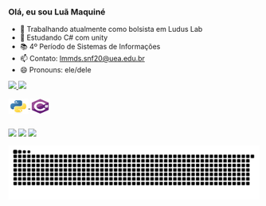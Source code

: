 ### Olá, eu sou Luã Maquiné

- 🔭 Trabalhando atualmente como bolsista em Ludus Lab
- 🌱 Estudando C# com unity
- 📚 4º Período de Sistemas de Informações
- 📫 Contato: lmmds.snf20@uea.edu.br
- 😄 Pronouns: ele/dele

<div>
  <a href="https://github.com/luamaquine">
  <img height="180em" src="https://github-readme-stats.vercel.app/api?username=luamaquine&show_icons=true&theme=dark&include_all_commits=true&count_private=true"/>
  <img height="180em" src="https://github-readme-stats.vercel.app/api/top-langs/?username=luamaquine&layout=compact&langs_count=7&theme=dark"/>
</div>
  
  <div style="display: inline_block"><br>
  <img align="center" alt="Rafa-Python" height="30" width="40" src="https://raw.githubusercontent.com/devicons/devicon/master/icons/python/python-original.svg">
  <img align="center" alt="Rafa-Csharp" height="30" width="40" src="https://raw.githubusercontent.com/devicons/devicon/master/icons/csharp/csharp-original.svg">

</div>
  
 ##
 
<div> 
  <a href="https://www.instagram.com/luan_maquine/" target="_blank"><img src="https://img.shields.io/badge/-Instagram-%23E4405F?style=for-the-badge&logo=instagram&logoColor=white" target="_blank"></a>
  <a href = "mailto:luanmaquine2@gmail.com"><img src="https://img.shields.io/badge/-Gmail-%23333?style=for-the-badge&logo=gmail&logoColor=white" target="_blank"></a>
  <a href="https://www.linkedin.com/in/lu%C3%A3-maquin%C3%A9-56a729bb/" target="_blank"><img src="https://img.shields.io/badge/-LinkedIn-%230077B5?style=for-the-badge&logo=linkedin&logoColor=white" target="_blank"></a> 
 
  ![Snake animation](https://github.com/luamaquine/luamaquine/blob/output/github-contribution-grid-snake.svg)
 
</div>
